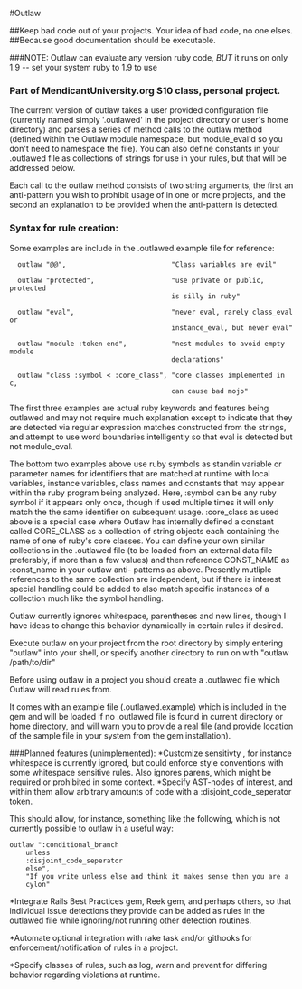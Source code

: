 #Outlaw

##Keep bad code out of your projects.  Your idea of bad code, no one elses.
##Because good documentation should be executable.

###NOTE: Outlaw can evaluate any version ruby code, *BUT* it runs on only 1.9 -- set your system ruby to 1.9 to use

### Part of MendicantUniversity.org S10 class, personal project.

The current version of outlaw takes a user provided configuration file
(currently named simply '.outlawed' in the project directory or user's home
directory) and parses a series of method calls to the outlaw method (defined
within the Outlaw module namespace, but module_eval'd so you don't need to
namespace the file).  You can also define constants in your .outlawed file as
collections of strings for use in your rules, but that will be addressed below.

Each call to the outlaw method consists of two string arguments, the first an
anti-pattern you wish to prohibit usage of in one or more projects, and the
second an explanation to be provided when the anti-pattern is detected.

### Syntax for rule creation:

Some examples are include in the .outlawed.example file for reference:

      outlaw "@@",                          "Class variables are evil"

      outlaw "protected",                   "use private or public, protected
                                            is silly in ruby"

      outlaw "eval",                        "never eval, rarely class_eval or
                                            instance_eval, but never eval"

      outlaw "module :token end",           "nest modules to avoid empty module
                                            declarations"

      outlaw "class :symbol < :core_class", "core classes implemented in c,
                                            can cause bad mojo"

The first three examples are actual ruby keywords and features being outlawed
and may not require much explanation except to indicate that they are detected
via regular expression matches constructed from the strings, and attempt to use
word boundaries intelligently so that eval is detected but not module_eval.

The bottom two examples above use ruby symbols as standin variable or
parameter names for identifiers that are matched at runtime with local
variables, instance variables, class names and constants that may appear
within the ruby program being analyzed.  Here, :symbol can be any ruby symbol
if it appears only once, though if used multiple times it will only match the
the same identifier on subsequent usage.  :core_class as used above is a
special case where Outlaw has internally defined a constant called CORE_CLASS
as a collection of string objects each containing the name of one of ruby's
core classes.  You can define your own similar collections in the .outlawed
file (to be loaded from an external data file preferably, if more than a few
values) and then reference CONST_NAME as :const_name in your outlaw anti-
patterns as above.  Presently mutliple references to the same collection
are independent, but if there is interest special handling could be added to
also match specific instances of a collection much like the symbol handling.

Outlaw currently ignores whitespace, parentheses and new lines, though I have
ideas to change this behavior dynamically in certain rules if desired.

Execute outlaw on your project from the root directory by simply entering
"outlaw" into your shell, or specify another directory to run
on with "outlaw /path/to/dir"

Before using outlaw in a project you should create a .outlawed file which
Outlaw will read rules from.

It comes with an example file (.outlawed.example) which is included in the
gem and will be loaded if no .outlawed file is found in current directory or
home directory, and will warn you to provide a real file (and provide
location of the sample file in your system from the gem installation).

###Planned features (unimplemented):
*Customize sensitivty , for instance whitespace is currently ignored, but
could enforce style conventions with some whitespace sensitive rules.
Also ignores parens, which might be required or prohibited in some
context.
*Specify AST-nodes of interest, and within them allow arbitrary amounts of
code with a :disjoint_code_seperator token.

This should allow, for instance, something like the following, which is not
currently possible to outlaw in a useful way:

    outlaw ":conditional_branch
        unless
        :disjoint_code_seperator
        else",
        "If you write unless else and think it makes sense then you are a
        cylon"

*Integrate Rails Best Practices gem, Reek gem, and perhaps others, so that individual issue
detections they provide can be added as rules in the outlawed file while
ignoring/not running other detection routines.

*Automate optional integration with rake task and/or githooks for
enforcement/notification of rules in a project.

*Specify classes of rules, such as log, warn and prevent for differing behavior regarding violations at runtime.
